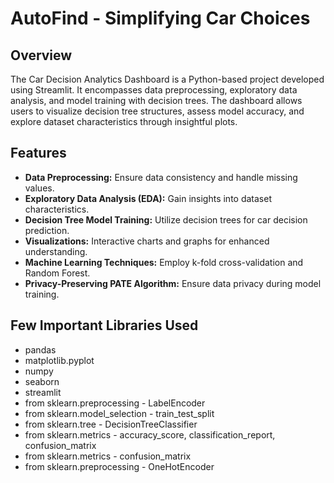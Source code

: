 # AutoFind - Simplifying Car Choices

## Overview

The Car Decision Analytics Dashboard is a Python-based project developed using Streamlit. It encompasses data preprocessing, exploratory data analysis, and model training with decision trees. The dashboard allows users to visualize decision tree structures, assess model accuracy, and explore dataset characteristics through insightful plots.

## Features

- **Data Preprocessing:** Ensure data consistency and handle missing values.
- **Exploratory Data Analysis (EDA):** Gain insights into dataset characteristics.
- **Decision Tree Model Training:** Utilize decision trees for car decision prediction.
- **Visualizations:** Interactive charts and graphs for enhanced understanding.
- **Machine Learning Techniques:** Employ k-fold cross-validation and Random Forest.
- **Privacy-Preserving PATE Algorithm:** Ensure data privacy during model training.

## Few Important Libraries Used

- pandas
- matplotlib.pyplot
- numpy
- seaborn
- streamlit
- from sklearn.preprocessing - LabelEncoder
- from sklearn.model_selection - train_test_split
- from sklearn.tree - DecisionTreeClassifier
- from sklearn.metrics - accuracy_score, classification_report, confusion_matrix
- from sklearn.metrics - confusion_matrix
- from sklearn.preprocessing - OneHotEncoder

